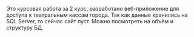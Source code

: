 Это курсовая работа за 2 курс, разработано веб-приложение для доступа к театральным кассам города. Так как данные хранились на SQL Server, то сейчас сайт пуст. Можно посмотреть на объём и структуру БД. 
